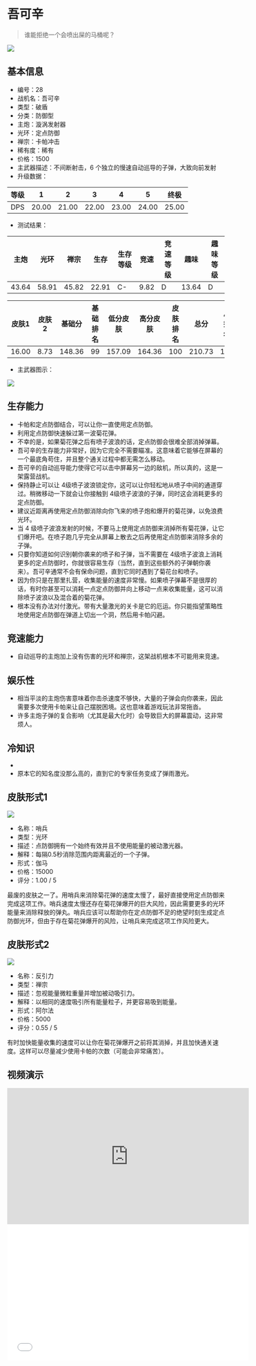 # 吾可辛

> 谁能拒绝一个会喷出屎的马桶呢？

<img src="/ships/ship_28.png" style={{zoom:1}}/>

## 基本信息

- 编号：28
- 战机名：吾可辛
- 类型：破盾
- 分类：防御型
- 主炮：漩涡发射器
- 光环：定点防御
- 禅宗：卡帕冲击
- 稀有度：稀有
- 价格：1500
- 主武器描述：不间断射击，6 个独立的慢速自动巡导的子弹，大致向前发射
- 升级数据：

| 等级 | 1 | 2 | 3 | 4 | 5 | 终极 |
|--|--|--|--|--|--|--|
| DPS | 20.00 | 21.00 | 22.00 | 23.00 | 24.00 | 25.00 |

- 测试结果：

| 主炮 | 光环 | 禅宗 | 生存 | 生存等级 | 竞速 | 竞速等级 | 趣味 | 趣味等级 |
|--|--|--|--|--|--|--|--|--|
| 43.64 | 58.91 | 45.82 | 22.91 | C- | 9.82 | D | 13.64 | D |

| 皮肤1 | 皮肤2 | 基础分 | 基础排名 | 低分皮肤 | 高分皮肤 | 皮肤排名 | 总分 | 总排名 |
|--|--|--|--|--|--|--|--|--|
| 16.00 | 8.73 | 148.36 | 99 | 157.09 | 164.36 | 100 | 210.73 | 100 |

- 主武器图示：

<img src="/illustration/main_28.gif" style={{zoom:1}}/>

## 生存能力

- 卡帕和定点防御结合，可以让你一直使用定点防御。
- 利用定点防御快速躲过第一波菊花弹。
- 不幸的是，如果菊花弹之后有喷子波浪的话，定点防御会很难全部消掉弹幕。
- 吾可辛的生存能力非常好，因为它完全不需要瞄准。这意味着它能够在屏幕的一个最底角苟住，并且整个通关过程中都无需怎么移动。
- 吾可辛的自动巡导能力使得它可以击中屏幕另一边的敌机，所以真的，这是一架露营战机。
- 保持静止可以让 4级喷子波浪锁定你，这可以让你轻松地从喷子中间的通道穿过。稍微移动一下就会让你接触到 4级喷子波浪的子弹，同时这会消耗更多的定点防御。
- 建议近距离再使用定点防御消除向你飞来的喷子炮和爆开的菊花弹，以免浪费光环。
- 当 4 级喷子波浪发射的时候，不要马上使用定点防御来消掉所有菊花弹，让它们爆开吧。在喷子跑几乎完全从屏幕上散去之后再使用定点防御来消除多余的子弹。
- 只要你知道如何识别朝你袭来的喷子和子弹，当不需要在 4级喷子波浪上消耗更多的定点防御时，你就很容易生存（当然，直到这些额外的子弹朝你袭来）。吾可辛通常不会有保命问题，直到它同时遇到了菊花台和喷子。
- 因为你只是在那里扎营，收集能量的速度非常慢。如果喷子弹幕不是很厚的话，有时你甚至可以消耗一点定点防御并向上移动一点来收集能量，这可以消除喷子波浪以及混合着的菊花弹。
- 根本没有办法对付激光。带有大量激光的关卡是它的厄运。你只能指望策略性地使用定点防御在弹道上切出一个洞，然后用卡帕闪避。

## 竞速能力

- 自动巡导的主炮加上没有伤害的光环和禅宗，这架战机根本不可能用来竞速。

## 娱乐性

- 相当平淡的主炮伤害意味着你击杀速度不够快，大量的子弹会向你袭来，因此需要多次使用卡帕来让自己摆脱困境。这也意味着游戏玩法非常拖沓。
- 许多主炮子弹的复合影响（尤其是最大化时）会导致巨大的屏幕震动，这非常烦人。

## 冷知识

- 
- 原本它的知名度没那么高的，直到它的专家任务变成了弹雨激光。

## 皮肤形式1

<img src="/ships/ship_28_apex_1.png" style={{zoom:1}}/>

- 名称：哨兵
- 类型：光环
- 描述：点防御拥有一个始终有效并且不使用能量的被动激光器。
- 解释：每隔0.5秒消除范围内距离最近的一个子弹。
- 形式：伽马
- 价格：15000
- 评分：1.00 / 5

最废的皮肤之一了。用哨兵来消除菊花弹的速度太慢了，最好直接使用定点防御来完成这项工作。哨兵速度太慢还存在菊花弹爆开的巨大风险，因此需要更多的光环能量来消除释放的弹丸。哨兵应该可以帮助你在定点防御不足的绝望时刻生成定点防御光环，但由于存在菊花弹爆开的风险，让哨兵来完成这项工作风险更大。

## 皮肤形式2

<img src="/ships/ship_28_apex_2.png" style={{zoom:1}}/>

- 名称：反引力
- 类型：禅宗
- 描述：忽视能量微粒重量并增加被动吸引力。
- 解释：以相同的速度吸引所有能量粒子，并更容易吸到能量。
- 形式：阿尔法
- 价格：5000
- 评分：0.55 / 5

有时加快能量收集的速度可以让你在菊花弹爆开之前将其消掉，并且加快通关速度。这样可以尽量减少使用卡帕的次数（可能会非常痛苦）。

## 视频演示

<iframe width="560" height="315" src="https://www.youtube.com/embed/FpXxeJIje_M?si=NNnh_0SLaN2eyVQ9" title="YouTube video player" frameborder="0" allow="accelerometer; autoplay; clipboard-write; encrypted-media; gyroscope; picture-in-picture; web-share" referrerpolicy="strict-origin-when-cross-origin" allowfullscreen></iframe>

<br/>

<iframe width="560" height="315" src="//player.bilibili.com/player.html?aid=496519149&bvid=BV13K411a7Bj&cid=1414171759&p=1&autoplay=false" scrolling="no" border="0" frameborder="no" allow="accelerometer; autoplay; clipboard-write; encrypted-media; gyroscope; picture-in-picture; web-share" framespacing="0" allowfullscreen="true"> </iframe>